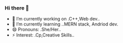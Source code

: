 ### Hi there 👋



- 🔭 I’m currently working on .C++,Web dev..
- 🌱 I’m currently learning ..MERN stack, Andriod dev.
- 😄 Pronouns: .She/Her..
- ⚡ Interest: .Cp,Creative Skills..
